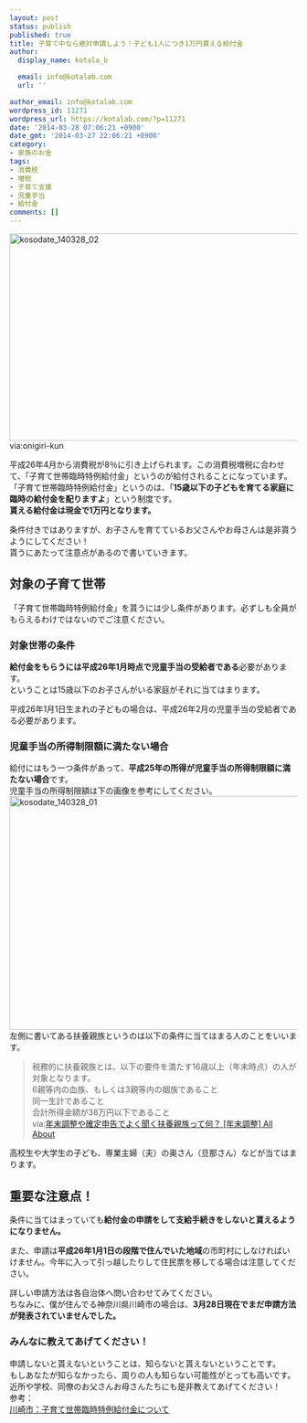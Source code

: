 ```yaml
---
layout: post
status: publish
published: true
title: 子育て中なら絶対申請しよう！子ども1人につき1万円貰える給付金
author:
  display_name: kotala_b

  email: info@kotalab.com
  url: ''

author_email: info@kotalab.com
wordpress_id: 11271
wordpress_url: https://kotalab.com/?p=11271
date: '2014-03-28 07:06:21 +0900'
date_gmt: '2014-03-27 22:06:21 +0900'
category:
- 家族のお金
tags:
- 消費税
- 増税
- 子育て支援
- 児童手当
- 給付金
comments: []
---
```

<p><img src="https://kotalab.com/wp-content/uploads/kosodate_140328_02-546x363.jpg" alt="kosodate_140328_02" width="546" height="363" class="alignnone size-large wp-image-11277" /><span class="ss">via:onigiri-kun</span></p>
<p>平成26年4月から消費税が8％に引き上げられます。この消費税増税に合わせて、「子育て世帯臨時特例給付金」というのが給付されることになっています。<br />
「子育て世帯臨時特例給付金」というのは、「<strong>15歳以下の子どもを育てる家庭に臨時の給付金を配りますよ</strong>」という制度です。<br />
<strong>貰える給付金は現金で1万円となります。</strong></p>
<p>条件付きではありますが、お子さんを育てているお父さんやお母さんは是非貰うようにしてください！<br />
貰うにあたって注意点があるので書いていきます。<br />
<!--more--></p>
<h2>対象の子育て世帯</h2>
<p>「子育て世帯臨時特例給付金」を貰うには少し条件があります。必ずしも全員がもらえるわけではないのでご注意ください。</p>
<h3>対象世帯の条件</h3>
<p><strong>給付金をもらうには平成26年1月時点で児童手当の受給者である</strong>必要があります。<br />
ということは15歳以下のお子さんがいる家庭がそれに当てはまります。</p>
<p>平成26年1月1日生まれの子どもの場合は、平成26年2月の児童手当の受給者である必要があります。</p>
<h3>児童手当の所得制限額に満たない場合</h3>
<p>給付にはもう一つ条件があって、<strong>平成25年の所得が児童手当の所得制限額に満たない場合</strong>です。<br />
児童手当の所得制限額は下の画像を参考にしてください。<br />
<img src="https://kotalab.com/wp-content/uploads/kosodate_140328_01-546x409.jpg" alt="kosodate_140328_01" width="546" height="409" class="alignnone size-large wp-image-11272" /><br />
左側に書いてある扶養親族というのは以下の条件に当てはまる人のことをいいます。</p>
<blockquote><p>
税務的に扶養親族とは、以下の要件を満たす16歳以上（年末時点）の人が対象となります。<br />
6親等内の血族、もしくは3親等内の姻族であること<br />
同一生計であること<br />
合計所得金額が38万円以下であること<br />
via:<a href="http://allabout.co.jp/gm/gc/14762/" target="_blank">年末調整や確定申告でよく聞く扶養親族って何？ [年末調整] All About</a><a href="https://b.hatena.ne.jp/entry/http://allabout.co.jp/gm/gc/14762/" target="_blank"><img border="0" src="https://b.hatena.ne.jp/entry/image/http://allabout.co.jp/gm/gc/14762/" alt="" /></a>
</p></blockquote>
<p>高校生や大学生の子ども、専業主婦（夫）の奥さん（旦那さん）などが当てはまります。</p>
<h2>重要な注意点！</h2>
<p>条件に当てはまっていても<strong>給付金の申請をして支給手続きをしないと貰えるようになりません。</strong></p>
<p>また、申請は<strong>平成26年1月1日の段階で住んでいた地域</strong>の市町村にしなければいけません。今年に入って引っ越したりして住民票を移してる場合は注意してください。</p>
<p>詳しい申請方法は各自治体へ問い合わせてみてください。<br />
ちなみに、僕が住んでる神奈川県川崎市の場合は、<strong>3月28日現在でまだ申請方法が発表されていませんでした。</strong></p>
<h3>みんなに教えてあげてください！</h3>
<p>申請しないと貰えないということは、知らないと貰えないということです。<br />
もしあなたが知らなかったら、周りの人も知らない可能性がとっても高いです。<br />
近所や学校、同僚のお父さんお母さんたちにも是非教えてあげてください！<br />
参考：<a href="http://www.mhlw.go.jp/seisakunitsuite/bunya/kodomo/kodomo_kosodate/dl/kyufu_gaiyo.pdf" target="_blank"></a><a href="https://b.hatena.ne.jp/entry/http://www.mhlw.go.jp/seisakunitsuite/bunya/kodomo/kodomo_kosodate/dl/kyufu_gaiyo.pdf" target="_blank"><img border="0" src="https://b.hatena.ne.jp/entry/image/http://www.mhlw.go.jp/seisakunitsuite/bunya/kodomo/kodomo_kosodate/dl/kyufu_gaiyo.pdf" alt="" /></a><br />
<a href="http://www.city.kawasaki.jp/259/page/0000055677.html" target="_blank">川崎市：子育て世帯臨時特例給付金について</a><a href="https://b.hatena.ne.jp/entry/http://www.city.kawasaki.jp/259/page/0000055677.html" target="_blank"><img border="0" src="https://b.hatena.ne.jp/entry/image/http://www.city.kawasaki.jp/259/page/0000055677.html" alt="" /></a></p>
